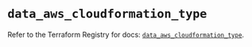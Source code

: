 # `data_aws_cloudformation_type`

Refer to the Terraform Registry for docs: [`data_aws_cloudformation_type`](https://registry.terraform.io/providers/hashicorp/aws/4.54.0/docs/data-sources/cloudformation_type).
